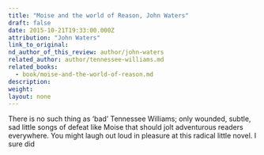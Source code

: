 ```yaml
---
title: "Moise and the world of Reason, John Waters"
draft: false
date: 2015-10-21T19:33:00.000Z
attribution: "John Waters"
link_to_original:
nd_author_of_this_review: author/john-waters
related_author: author/tennessee-williams.md
related_books:
  - book/moise-and-the-world-of-reason.md
description:
weight:
layout: none
---
```

There is no such thing as ‘bad’ Tennessee Williams; only wounded, subtle, sad little songs of defeat like Moise that should jolt adventurous readers everywhere. You might laugh out loud in pleasure at this radical little novel. I sure did

